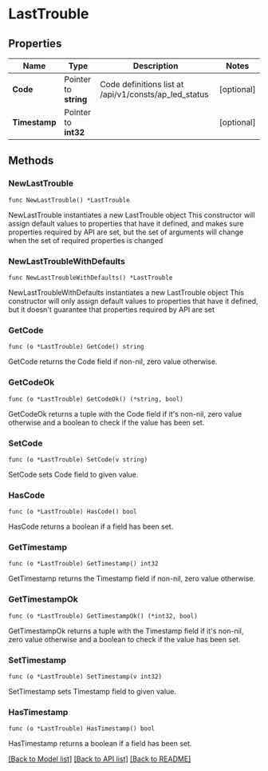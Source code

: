 # LastTrouble

## Properties

Name | Type | Description | Notes
------------ | ------------- | ------------- | -------------
**Code** | Pointer to **string** | Code definitions list at /api/v1/consts/ap_led_status | [optional] 
**Timestamp** | Pointer to **int32** |  | [optional] 

## Methods

### NewLastTrouble

`func NewLastTrouble() *LastTrouble`

NewLastTrouble instantiates a new LastTrouble object
This constructor will assign default values to properties that have it defined,
and makes sure properties required by API are set, but the set of arguments
will change when the set of required properties is changed

### NewLastTroubleWithDefaults

`func NewLastTroubleWithDefaults() *LastTrouble`

NewLastTroubleWithDefaults instantiates a new LastTrouble object
This constructor will only assign default values to properties that have it defined,
but it doesn't guarantee that properties required by API are set

### GetCode

`func (o *LastTrouble) GetCode() string`

GetCode returns the Code field if non-nil, zero value otherwise.

### GetCodeOk

`func (o *LastTrouble) GetCodeOk() (*string, bool)`

GetCodeOk returns a tuple with the Code field if it's non-nil, zero value otherwise
and a boolean to check if the value has been set.

### SetCode

`func (o *LastTrouble) SetCode(v string)`

SetCode sets Code field to given value.

### HasCode

`func (o *LastTrouble) HasCode() bool`

HasCode returns a boolean if a field has been set.

### GetTimestamp

`func (o *LastTrouble) GetTimestamp() int32`

GetTimestamp returns the Timestamp field if non-nil, zero value otherwise.

### GetTimestampOk

`func (o *LastTrouble) GetTimestampOk() (*int32, bool)`

GetTimestampOk returns a tuple with the Timestamp field if it's non-nil, zero value otherwise
and a boolean to check if the value has been set.

### SetTimestamp

`func (o *LastTrouble) SetTimestamp(v int32)`

SetTimestamp sets Timestamp field to given value.

### HasTimestamp

`func (o *LastTrouble) HasTimestamp() bool`

HasTimestamp returns a boolean if a field has been set.


[[Back to Model list]](../README.md#documentation-for-models) [[Back to API list]](../README.md#documentation-for-api-endpoints) [[Back to README]](../README.md)


